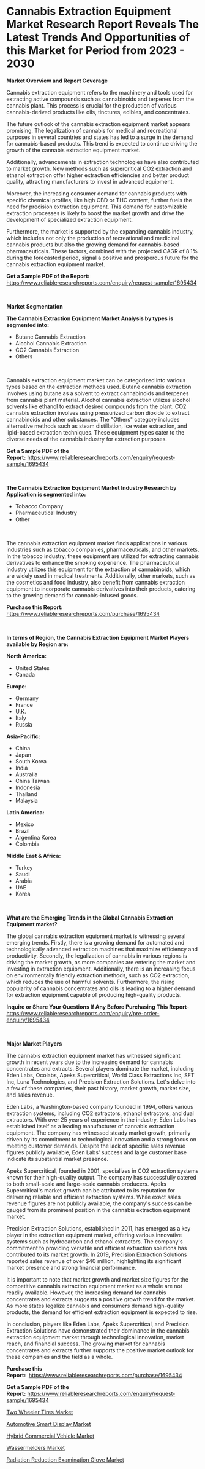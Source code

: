 <p><h1>Cannabis Extraction Equipment Market Research Report Reveals The Latest Trends And Opportunities of this Market for Period from 2023 - 2030</h1></p><p><strong>Market Overview and Report Coverage</strong></p>
<p><p>Cannabis extraction equipment refers to the machinery and tools used for extracting active compounds such as cannabinoids and terpenes from the cannabis plant. This process is crucial for the production of various cannabis-derived products like oils, tinctures, edibles, and concentrates.</p><p>The future outlook of the cannabis extraction equipment market appears promising. The legalization of cannabis for medical and recreational purposes in several countries and states has led to a surge in the demand for cannabis-based products. This trend is expected to continue driving the growth of the cannabis extraction equipment market.</p><p>Additionally, advancements in extraction technologies have also contributed to market growth. New methods such as supercritical CO2 extraction and ethanol extraction offer higher extraction efficiencies and better product quality, attracting manufacturers to invest in advanced equipment.</p><p>Moreover, the increasing consumer demand for cannabis products with specific chemical profiles, like high CBD or THC content, further fuels the need for precision extraction equipment. This demand for customizable extraction processes is likely to boost the market growth and drive the development of specialized extraction equipment.</p><p>Furthermore, the market is supported by the expanding cannabis industry, which includes not only the production of recreational and medicinal cannabis products but also the growing demand for cannabis-based pharmaceuticals. These factors, combined with the projected CAGR of 8.1% during the forecasted period, signal a positive and prosperous future for the cannabis extraction equipment market.</p></p>
<p><strong>Get a Sample PDF of the Report:</strong> <a href="https://www.reliableresearchreports.com/enquiry/request-sample/1695434">https://www.reliableresearchreports.com/enquiry/request-sample/1695434</a></p>
<p>&nbsp;</p>
<p><strong>Market Segmentation</strong></p>
<p><strong>The Cannabis Extraction Equipment Market Analysis by types is segmented into:</strong></p>
<p><ul><li>Butane Cannabis Extraction</li><li>Alcohol Cannabis Extraction</li><li>CO2 Cannabis Extraction</li><li>Others</li></ul></p>
<p>&nbsp;</p>
<p><p>Cannabis extraction equipment market can be categorized into various types based on the extraction methods used. Butane cannabis extraction involves using butane as a solvent to extract cannabinoids and terpenes from cannabis plant material. Alcohol cannabis extraction utilizes alcohol solvents like ethanol to extract desired compounds from the plant. CO2 cannabis extraction involves using pressurized carbon dioxide to extract cannabinoids and other substances. The "Others" category includes alternative methods such as steam distillation, ice water extraction, and lipid-based extraction techniques. These equipment types cater to the diverse needs of the cannabis industry for extraction purposes.</p></p>
<p><strong>Get a Sample PDF of the Report:</strong>&nbsp;<a href="https://www.reliableresearchreports.com/enquiry/request-sample/1695434">https://www.reliableresearchreports.com/enquiry/request-sample/1695434</a></p>
<p>&nbsp;</p>
<p><strong>The Cannabis Extraction Equipment Market Industry Research by Application is segmented into:</strong></p>
<p><ul><li>Tobacco Company</li><li>Pharmaceutical Industry</li><li>Other</li></ul></p>
<p>&nbsp;</p>
<p><p>The cannabis extraction equipment market finds applications in various industries such as tobacco companies, pharmaceuticals, and other markets. In the tobacco industry, these equipment are utilized for extracting cannabis derivatives to enhance the smoking experience. The pharmaceutical industry utilizes this equipment for the extraction of cannabinoids, which are widely used in medical treatments. Additionally, other markets, such as the cosmetics and food industry, also benefit from cannabis extraction equipment to incorporate cannabis derivatives into their products, catering to the growing demand for cannabis-infused goods.</p></p>
<p><strong>Purchase this Report:</strong>&nbsp; <a href="https://www.reliableresearchreports.com/purchase/1695434">https://www.reliableresearchreports.com/purchase/1695434</a></p>
<p>&nbsp;</p>
<p><strong>In terms of Region, the Cannabis Extraction Equipment Market Players available by Region are:</strong></p>
<p>
    <p> <strong> North America: </strong>
        <ul>
            <li>United States</li>
            <li>Canada</li>
        </ul>
        </p> 
    <p> <strong> Europe: </strong>
        <ul>
            <li>Germany</li>
            <li>France</li>
            <li>U.K.</li>
            <li>Italy</li>
            <li>Russia</li>
        </ul>
        </p> 
    <p> <strong> Asia-Pacific: </strong>
        <ul>
            <li>China</li>
            <li>Japan</li>
            <li>South Korea</li>
            <li>India</li>
            <li>Australia</li>
            <li>China Taiwan</li>
            <li>Indonesia</li>
            <li>Thailand</li>
            <li>Malaysia</li>
        </ul>
        </p> 
    <p> <strong> Latin America: </strong>
        <ul>
            <li>Mexico</li>
            <li>Brazil</li>
            <li>Argentina Korea</li>
            <li>Colombia</li>
        </ul>
        </p> 
    <p> <strong> Middle East & Africa: </strong>
        <ul>
            <li>Turkey</li>
            <li>Saudi</li>
            <li>Arabia</li>
            <li>UAE</li>
            <li>Korea</li>
        </ul>
    </p>
    </p>
<p>&nbsp;</p>
<p><strong>What are the Emerging Trends in the Global Cannabis Extraction Equipment market?</strong></p>
<p><p>The global cannabis extraction equipment market is witnessing several emerging trends. Firstly, there is a growing demand for automated and technologically advanced extraction machines that maximize efficiency and productivity. Secondly, the legalization of cannabis in various regions is driving the market growth, as more companies are entering the market and investing in extraction equipment. Additionally, there is an increasing focus on environmentally friendly extraction methods, such as CO2 extraction, which reduces the use of harmful solvents. Furthermore, the rising popularity of cannabis concentrates and oils is leading to a higher demand for extraction equipment capable of producing high-quality products.</p></p>
<p><strong>Inquire or Share Your Questions If Any Before Purchasing This Report</strong>- <a href="https://www.reliableresearchreports.com/enquiry/pre-order-enquiry/1695434">https://www.reliableresearchreports.com/enquiry/pre-order-enquiry/1695434</a></p>
<p>&nbsp;</p>
<p><strong>Major Market Players</strong></p>
<p><p>The cannabis extraction equipment market has witnessed significant growth in recent years due to the increasing demand for cannabis concentrates and extracts. Several players dominate the market, including Eden Labs, Ocolabs, Apeks Supercritical, World Class Extractions Inc, SFT Inc, Luna Technologies, and Precision Extraction Solutions. Let's delve into a few of these companies, their past history, market growth, market size, and sales revenue.</p><p>Eden Labs, a Washington-based company founded in 1994, offers various extraction systems, including CO2 extractors, ethanol extractors, and dual extractors. With over 25 years of experience in the industry, Eden Labs has established itself as a leading manufacturer of cannabis extraction equipment. The company has witnessed steady market growth, primarily driven by its commitment to technological innovation and a strong focus on meeting customer demands. Despite the lack of specific sales revenue figures publicly available, Eden Labs' success and large customer base indicate its substantial market presence.</p><p>Apeks Supercritical, founded in 2001, specializes in CO2 extraction systems known for their high-quality output. The company has successfully catered to both small-scale and large-scale cannabis producers. Apeks Supercritical's market growth can be attributed to its reputation for delivering reliable and efficient extraction systems. While exact sales revenue figures are not publicly available, the company's success can be gauged from its prominent position in the cannabis extraction equipment market.</p><p>Precision Extraction Solutions, established in 2011, has emerged as a key player in the extraction equipment market, offering various innovative systems such as hydrocarbon and ethanol extractors. The company's commitment to providing versatile and efficient extraction solutions has contributed to its market growth. In 2019, Precision Extraction Solutions reported sales revenue of over $40 million, highlighting its significant market presence and strong financial performance.</p><p>It is important to note that market growth and market size figures for the competitive cannabis extraction equipment market as a whole are not readily available. However, the increasing demand for cannabis concentrates and extracts suggests a positive growth trend for the market. As more states legalize cannabis and consumers demand high-quality products, the demand for efficient extraction equipment is expected to rise.</p><p>In conclusion, players like Eden Labs, Apeks Supercritical, and Precision Extraction Solutions have demonstrated their dominance in the cannabis extraction equipment market through technological innovation, market reach, and financial success. The growing market for cannabis concentrates and extracts further supports the positive market outlook for these companies and the field as a whole.</p></p>
<p><strong>Purchase this Report:</strong>&nbsp;&nbsp;<a href="https://www.reliableresearchreports.com/purchase/1695434">https://www.reliableresearchreports.com/purchase/1695434</a></p>
<p></p>
<p><strong>Get a Sample PDF of the Report:</strong>&nbsp;<a href="https://www.reliableresearchreports.com/enquiry/request-sample/1695434">https://www.reliableresearchreports.com/enquiry/request-sample/1695434</a></p>
<p><p><a href="https://www.linkedin.com/pulse/two-wheeler-tires-market-insights-players-forecast-till-2030-bm7xe/">Two Wheeler Tires Market</a></p><p><a href="https://www.linkedin.com/pulse/automotive-smart-display-market-size-2023-2030-global-industrial-njr3c/">Automotive Smart Display Market</a></p><p><a href="https://www.linkedin.com/pulse/hybrid-commercial-vehicle-market-size-share-global-analysis-bmy8c/">Hybrid Commercial Vehicle Market</a></p><p><a href="https://medium.com/@ameliahaleyi77567/wassermelders-market-trends-and-market-analysis-forecasted-for-period-2023-2030-d7d841a24631">Wassermelders Market</a></p><p><a href="https://medium.com/@emmyrolfson8689/radiation-reduction-examination-glove-market-focuses-on-market-share-size-and-projected-forecast-b133d6c2409e">Radiation Reduction Examination Glove Market</a></p></p>